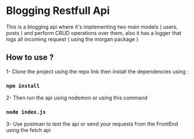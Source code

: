 # Blogging Restfull Api

This is a blogging api where it's implementing two main models ( users, posts ) and perform CRUD operations over them, also it has a logger that logs all incoming request ( using the morgan package )

## How to use ?

 1- Clone the project using the repo link then install the dependencies using :

### `npm install`

2- Then run the api using nodemon or using this command

### `node index.js`

3- Use postman to test the api or send your requests from the FrontEnd using the fetch api
